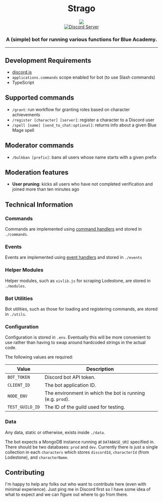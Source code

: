 <h1 align="center">Strago</h1>
<p align="center">
<img src="https://static.wikia.nocookie.net/finalfantasy/images/4/40/FFVI_Strago_Magus_Menu_iOS.png/revision/latest?cb=20140219011107"></br>
<a href="https://discord.gg/blueacademy"><img alt="Discord Server" src="https://img.shields.io/badge/Discord-7289DA?style=for-the-badge&logo=discord&logoColor=white"></a>
</p>
<h3 align="center">A (simple) bot for running various functions for Blue Academy.</h3>

---

## Development Requirements
- [discord.js](https://github.com/discordjs/discord.js)
- `applications.commands` scope enabled for bot (to use Slash commands)
- TypeScript

## Supported commands
- `/grant`: run workflow for granting roles based on character achievements
- `/register [character] [server]`: register a character to a Discord user
- `/spell [name] [send_to_chat:optional]`: returns info about a given Blue Mage spell

## Moderator commands
- `/bulkban [prefix]`: bans all users whose name starts with a given prefix

## Moderation features
- **User pruning**: kicks all users who have not completed verification and joined more than ten minutes ago

## Technical Information

### Commands
Commands are implemented using [command handlers](https://discordjs.guide/creating-your-bot/command-handling.html) and stored in `./commands`.

### Events
Events are implemented using [event handlers](https://discordjs.guide/creating-your-bot/event-handling.html) and stored in `./events`

### Helper Modules
Helper modules, such as `xivlib.js` for scraping Lodestone, are stored in `./modules`.

### Bot Utilities
Bot utilities, such as those for loading and registering commands, are stored in `./utils`.

### Configuration
Configuration is stored in `.env`. Eventually this will be more convenient to use rather than having to swap around hardcoded strings in the actual code.

The following values are required:

|Value          |Description|
|---------------|----------------------------------------------------------|
|`BOT_TOKEN`    |Discord bot API token.                                    |
|`CLIENT_ID`    |The bot application ID.                                   |
|`NODE_ENV`     |The environment in which the bot is running (e.g. `prod`).|
|`TEST_GUILD_ID`|The ID of the guild used for testing.                     |

### Data
Any data, static or otherwise, exists inside `./data`.

The bot expects a MongoDB instance running at `DATABASE_URI` specified in. There should be two databases: `prod` and `dev`. Currently there is just a single collection in each `characters` which stores `discordId`, `characterId` (from Lodestone), and `characterName`.

## Contributing
I'm happy to help any folks out who want to contribute here (even with minimal experience). Just ping me in Discord first so I have some idea of what to expect and we can figure out where to go from there.